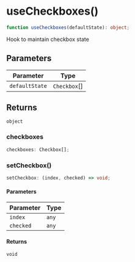 # useCheckboxes()

```ts
function useCheckboxes(defaultState): object;
```

Hook to maintain checkbox state

## Parameters

| Parameter      | Type         |
| -------------- | ------------ |
| `defaultState` | `Checkbox`[] |

## Returns

`object`

### checkboxes

```ts
checkboxes: Checkbox[];
```

### setCheckbox()

```ts
setCheckbox: (index, checked) => void;
```

#### Parameters

| Parameter | Type  |
| --------- | ----- |
| `index`   | `any` |
| `checked` | `any` |

#### Returns

`void`
